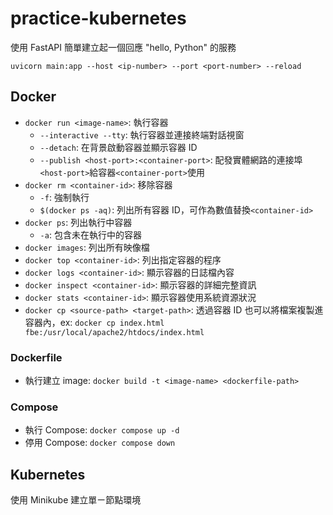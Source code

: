 # practice-kubernetes

使用 FastAPI 簡單建立起一個回應 "hello, Python" 的服務

`uvicorn main:app --host <ip-number> --port <port-number> --reload`

## Docker

- `docker run <image-name>`: 執行容器
  - `--interactive --tty`: 執行容器並連接終端對話視窗
  - `--detach`: 在背景啟動容器並顯示容器 ID
  - `--publish <host-port>:<container-port>`: 配發實體網路的連接埠`<host-port>`給容器`<container-port>`使用
- `docker rm <container-id>`: 移除容器
  - `-f`: 強制執行
  - `$(docker ps -aq)`: 列出所有容器 ID，可作為數值替換`<container-id>`
- `docker ps`: 列出執行中容器
  - `-a`: 包含未在執行中的容器
- `docker images`: 列出所有映像檔
- `docker top <container-id>`: 列出指定容器的程序
- `docker logs <container-id>`: 顯示容器的日誌檔內容
- `docker inspect <container-id>`: 顯示容器的詳細完整資訊
- `docker stats <container-id>`: 顯示容器使用系統資源狀況
- `docker cp <source-path> <target-path>`: 透過容器 ID 也可以將檔案複製進容器內，ex: `docker cp index.html fbe:/usr/local/apache2/htdocs/index.html`

### Dockerfile

- 執行建立 image: `docker build -t <image-name> <dockerfile-path>`

### Compose

- 執行 Compose: `docker compose up -d`
- 停用 Compose: `docker compose down`

## Kubernetes

使用 Minikube 建立單ㄧ節點環境
